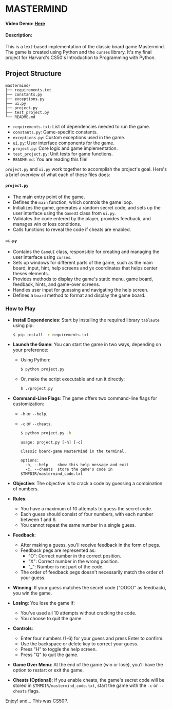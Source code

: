 # MASTERMIND
#### Video Demo: [Here](https://yewtu.be)
#### Description:
This is a text-based implementation of the classic board game Mastermind.
The game is created using Python and the `curses` library.
It's my final project for Harvard's CS50's Introduction to Programming with Python.

## Project Structure

```plaintext
mastermind/
├── requirements.txt
├── constants.py
├── exceptions.py
├── ui.py
├── project.py
├── test_project.py
└── README.md
```

- `requirements.txt`: List of dependencies needed to run the game.
- `constants.py`: Game-specific constants.
- `exceptions.py`: Custom exceptions used in the game.
- `ui.py`: User interface components for the game.
- `project.py`: Core logic and game implementation.
- `test_project.py`: Unit tests for game functions.
- `README.md`: You are reading this file!

`project.py` and `ui.py` work together to accomplish the project's goal. Here's a brief overview of what each of these files does:

#### `project.py`

- The main entry point of the game.
- Defines the `main` function, which controls the game loop.
- Initializes the game, generates a random secret code, and sets up the user interface using the `GameUI` class from `ui.py`.
- Validates the code entered by the player, provides feedback, and manages win or loss conditions.
- Calls functions to reveal the code if cheats are enabled.

#### `ui.py`

- Contains the `GameUI` class, responsible for creating and managing the user interface using `curses`.
- Sets up windows for different parts of the game, such as the main board, input, hint, help screens and yx coordinates that helps center theses elements.
- Provides methods to display the game's static menu, game board, feedback, hints, and game-over screens.
- Handles user input for guessing and navigating the help screen.
- Defines a `board` method to format and display the game board.

### How to Play
- **Install Dependencies**: Start by installing the required library `tablaute` using pip:

   ```bash
   $ pip install -r requirements.txt
   ```

- **Launch the Game**: You can start the game in two ways, depending on your preference:
   - Using Python:

     ```bash
     $ python project.py
     ```

   - Or, make the script executable and run it directly:

     ```bash
     $ ./project.py
     ```

- **Command-Line Flags**: The game offers two command-line flags for customization:
   - `-h` or `--help`.
   - `-c` or `--cheats`.

     ```bash
     $ python project.py -h
     ```

     ```plaintext
     usage: project.py [-h] [-c]

     Classic board-game MasterMind in the terminal.

     options:
       -h, --help    show this help message and exit
       -c, --cheats  store the game's code in $TMPDIR/mastermind_code.txt
     ```

- **Objective**: The objective is to crack a code by guessing a combination of numbers.

- **Rules**:
   - You have a maximum of 10 attempts to guess the secret code.
   - Each guess should consist of four numbers, with each number between 1 and 6.
   - You cannot repeat the same number in a single guess.

- **Feedback**:
   - After making a guess, you'll receive feedback in the form of pegs.
   - Feedback pegs are represented as:
     - "O": Correct number in the correct position.
     - "X": Correct number in the wrong position.
     - "_": Number is not part of the code.
   - The order of feedback pegs doesn't necessarily match the order of your guess.

- **Winning**: If your guess matches the secret code ("OOOO" as feedback), you win the game.

- **Losing**: You lose the game if:
   - You've used all 10 attempts without cracking the code.
   - You choose to quit the game.

- **Controls**:
   - Enter four numbers (1-6) for your guess and press Enter to confirm.
   - Use the backspace or delete key to correct your guess.
   - Press "H" to toggle the help screen.
   - Press "Q" to quit the game.

- **Game Over Menu**: At the end of the game (win or lose), you'll have the option to restart or exit the game.

- **Cheats (Optional)**: If you enable cheats, the game's secret code will be stored in `$TMPDIR/mastermind_code.txt`, start the game with the `-c` or `--cheats` flags.

Enjoy! and... This was CS50P.
